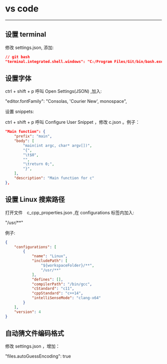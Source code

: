 # vs code

---

## 设置 terminal

修改 settings.json, 添加:

```json
// git bash
"terminal.integrated.shell.windows": "C:/Program Files/Git/bin/bash.exe",
```

## 设置字体

ctrl + shift + p 呼叫 Open Settings(JSON) ,加入:

"editor.fontFamily": "Consolas, 'Courier New', monospace",

设置 snippets:

ctrl + shift + p 呼叫 Configure User Snippet ，修改 c.json 。例子：

```json
"Main function": {
    "prefix": "main",
    "body": [
        "main(int argc, char* argv[])",
        "{",
        "\t$0",
        "",
        "\treturn 0;",
        "}",
    ],
    "description": "Main function for c"
},
```

## 设置 Linux 搜索路径

打开文件　c_cpp_properties.json ,在 configurations 标签内加入:

"/usr/**"

例子:

```json
{
    "configurations": [
        {
            "name": "Linux",
            "includePath": [
                "${workspaceFolder}/**",
                "/usr/**"
            ],
            "defines": [],
            "compilerPath": "/bin/gcc",
            "cStandard": "c11",
            "cppStandard": "c++14",
            "intelliSenseMode": "clang-x64"
        }
    ],
    "version": 4
}
```

## 自动猜文件编码格式

修改 settings.json ，增加：

"files.autoGuessEncoding": true